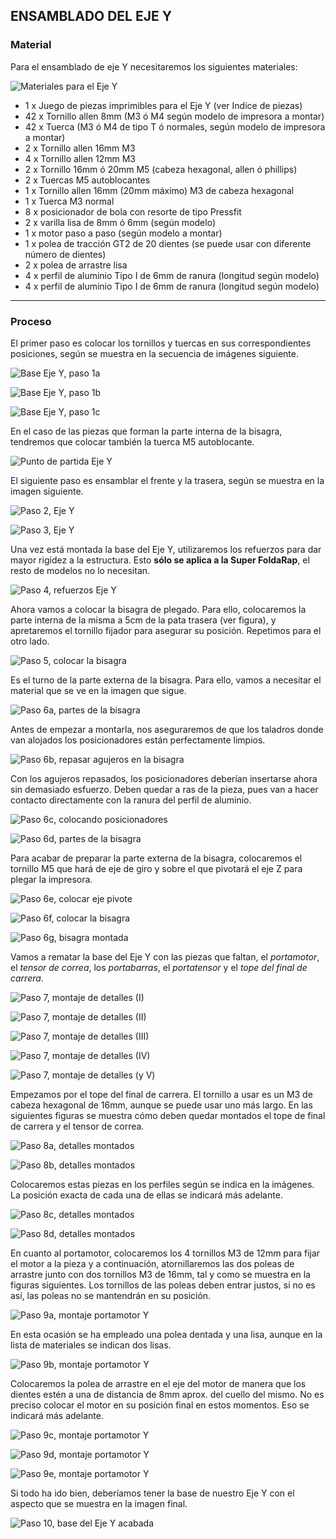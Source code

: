 ## ENSAMBLADO DEL EJE Y

### Material
Para el ensamblado de eje Y necesitaremos los siguientes materiales:

![Materiales para el Eje Y](pics/asm/00-material-eje-y.jpg)

- 1 x Juego de piezas imprimibles para el Eje Y (ver Indice de piezas)
- 42 x Tornillo allen 8mm (M3 ó M4 según modelo de impresora a montar)
- 42 x Tuerca (M3 ó M4 de tipo T ó normales, según modelo de impresora a montar)
- 2 x Tornillo allen 16mm M3
- 4 x Tornillo allen 12mm M3
- 2 x Tornillo 16mm ó 20mm M5 (cabeza hexagonal, allen ó phillips)
- 2 x Tuercas M5 autoblocantes
- 1 x Tornillo allen 16mm (20mm máximo) M3 de cabeza hexagonal
- 1 x Tuerca M3 normal
- 8 x posicionador de bola con resorte de tipo Pressfit
- 2 x varilla lisa de 8mm ó 6mm (según modelo)
- 1 x motor paso a paso (según modelo a montar)
- 1 x polea de tracción GT2 de 20 dientes (se puede usar con diferente número de dientes)
- 2 x polea de arrastre lisa
- 4 x perfil de aluminio Tipo I de 6mm de ranura (longitud según modelo)
- 4 x perfil de aluminio Tipo I de 6mm de ranura (longitud según modelo)

---

### Proceso

El primer paso es colocar los tornillos y tuercas en sus correspondientes posiciones, según se muestra en la secuencia de imágenes siguiente.

![Base Eje Y, paso 1a](pics/asm/02-esquineras.jpg)

![Base Eje Y, paso 1b](pics/asm/02-refuerzos.jpg)

![Base Eje Y, paso 1c](pics/asm/02-bisagra-interna.jpg)

En el caso de las piezas que forman la parte interna de la bisagra, tendremos que colocar también la tuerca M5 autoblocante.

![Punto de partida Eje Y](pics/asm/03-inicio-base.jpg)

El siguiente paso es ensamblar el frente y la trasera, según se muestra en la imagen siguiente.

![Paso 2, Eje Y](pics/asm/03-paso-2.jpg)

![Paso 3, Eje Y](pics/asm/03-paso-3.jpg)

Una vez está montada la base del Eje Y, utilizaremos los refuerzos para dar mayor rigidez a la estructura. Esto **sólo se aplica a la Super FoldaRap**, el resto de modelos no lo necesitan.

![Paso 4, refuerzos Eje Y](pics/asm/04-colocar-refuerzos.jpg)

Ahora vamos a colocar la bisagra de plegado. Para ello, colocaremos la parte interna de la misma a 5cm de la pata trasera (ver figura), y apretaremos el tornillo fijador para asegurar su posición. Repetimos para el otro lado.

![Paso 5, colocar la bisagra](pics/asm/05-colocar-bisagra.jpg)

Es el turno de la parte externa de la bisagra. Para ello, vamos a necesitar el material que se ve en la imagen que sigue.

![Paso 6a, partes de la bisagra](pics/asm/06-partes-bisagra.jpg)

Antes de empezar a montarla, nos aseguraremos de que los taladros donde van alojados los posicionadores están perfectamente limpios.

![Paso 6b, repasar agujeros en la bisagra](pics/asm/06-repasar-bisagra.jpg)

Con los agujeros repasados, los posicionadores deberían insertarse ahora sin demasiado esfuerzo. Deben quedar a ras de la pieza, pues van a hacer contacto directamente con la ranura del perfil de aluminio.

![Paso 6c, colocando posicionadores](pics/asm/06-colocar-posicionadores.jpg)

![Paso 6d, partes de la bisagra](pics/asm/06-posicionadores-colocados.jpg)

Para acabar de preparar la parte externa de la bisagra, colocaremos el tornillo M5 que hará de eje de giro y sobre el que pivotará el eje Z para plegar la impresora.

![Paso 6e, colocar eje pivote](pics/asm/06-tornillo-pivote.jpg)

![Paso 6f, colocar la bisagra](pics/asm/06-colocar-bisagra.jpg)

![Paso 6g, bisagra montada](pics/asm/06-bisagra-montada.jpg)

Vamos a rematar la base del Eje Y con las piezas que faltan, el _portamotor_, el _tensor de correa_, los _portabarras_, el _portatensor_ y el _tope del final de carrera_.

![Paso 7, montaje de detalles (I)](pics/asm/07-detalles-01.jpg)

![Paso 7, montaje de detalles (II)](pics/asm/07-detalles-02.jpg)

![Paso 7, montaje de detalles (III)](pics/asm/07-detalles-03.jpg)

![Paso 7, montaje de detalles (IV)](pics/asm/07-detalles-04.jpg)

![Paso 7, montaje de detalles (y V)](pics/asm/07-detalles-05.jpg)

Empezamos por el tope del final de carrera. El tornillo a usar es un M3 de cabeza hexagonal de 16mm, aunque se puede usar uno más largo. En las siguientes figuras se muestra cómo deben quedar montados el tope de final de carrera y el tensor de correa.

![Paso 8a, detalles montados](pics/asm/08-detalle-listo-01.jpg)

![Paso 8b, detalles montados](pics/asm/08-detalle-listo-02.jpg)

Colocaremos estas piezas en los perfiles según se indica en la imágenes. La posición exacta de cada una de ellas se indicará más adelante.

![Paso 8c, detalles montados](pics/asm/08-detalle-listo-03.jpg)

![Paso 8d, detalles montados](pics/asm/08-detalle-listo-04.jpg)

En cuanto al portamotor, colocaremos los 4 tornillos M3 de 12mm para fijar el motor a la pieza y a continuación, atornillaremos las dos poleas de arrastre junto con dos tornillos M3 de 16mm, tal y como se muestra en la figuras siguientes. Los tornillos de las poleas deben entrar justos, si no es así, las poleas no se mantendrán en su posición.

![Paso 9a, montaje portamotor Y](pics/asm/09-portamotor-01.jpg)

En esta ocasión se ha empleado una polea dentada y una lisa, aunque en la lista de materiales se indican dos lisas.

![Paso 9b, montaje portamotor Y](pics/asm/09-portamotor-02.jpg)

Colocaremos la polea de arrastre en el eje del motor de manera que los dientes estén a una de distancia de 8mm aprox. del cuello del mismo. No es preciso colocar el motor en su posición final en estos momentos. Eso se indicará más adelante.

![Paso 9c, montaje portamotor Y](pics/asm/09-portamotor-03.jpg)

![Paso 9d, montaje portamotor Y](pics/asm/09-portamotor-04.jpg)

![Paso 9e, montaje portamotor Y](pics/asm/09-portamotor-05.jpg)

Si todo ha ido bien, deberíamos tener la base de nuestro Eje Y con el aspecto que se muestra en la imagen final.

![Paso 10, base del Eje Y acabada](pics/asm/10-eje-y-acabado.jpg)
